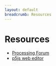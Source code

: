 ```yaml
---
layout: default
breadcrumb: Resources
---
```

# Resources

* [Processing Forum](https://discourse.processing.org/)
* [p5js web editor](https://editor.p5js.org/)
